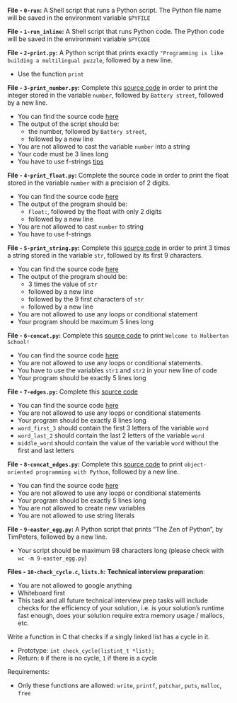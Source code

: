 **File - `0-run`:** A Shell script that runs a Python script.
The Python file name will be saved in the environment variable  `$PYFILE`

**File - `1-run_inline`:** A Shell script that runs Python code.
The Python code will be saved in the environment variable  `$PYCODE`

**File - `2-print.py`:** A Python script that prints exactly  `"Programming is like building a multilingual puzzle`, followed by a new line.

-   Use the function  `print`

**File - `3-print_number.py`:** Complete this  [source code](https://github.com/alx-tools/0x00.py/blob/master/3-print_number.py "source code")  in order to print the integer stored in the variable  `number`, followed by  `Battery street`, followed by a new line.

-   You can find the source code  [here](https://github.com/alx-tools/0x00.py/blob/master/3-print_number.py "here")
-   The output of the script should be:
    -   the number, followed by  `Battery street`,
    -   followed by a new line
-   You are not allowed to cast the variable  `number`  into a string
-   Your code must be 3 lines long
-   You have to use f-strings  [tips](https://intranet.alxswe.com/rltoken/Ju0J8BxkuPX5yKZctyKfsQ "tips")

**File - `4-print_float.py`:** Complete the source code in order to print the float stored in the variable  `number`  with a precision of 2 digits.

-   You can find the source code  [here](https://github.com/alx-tools/0x00.py/blob/master/4-print_float.py "here")
-   The output of the program should be:
    -   `Float:`, followed by the float with only 2 digits
    -   followed by a new line
-   You are not allowed to cast  `number`  to string
-   You have to use f-strings

**File - `5-print_string.py`:** Complete this  [source code](https://github.com/alx-tools/0x00.py/blob/master/5-print_string.py "source code")  in order to print 3 times a string stored in the variable  `str`, followed by its first 9 characters.

-   You can find the source code  [here](https://github.com/alx-tools/0x00.py/blob/master/5-print_string.py "here")
-   The output of the program should be:
    -   3 times the value of  `str`
    -   followed by a new line
    -   followed by the 9 first characters of  `str`
    -   followed by a new line
-   You are not allowed to use any loops or conditional statement
-   Your program should be maximum 5 lines long

**File - `6-concat.py`:** Complete this  [source code](https://github.com/alx-tools/0x00.py/blob/master/6-concat.py "source code")  to print  `Welcome to Holberton School!`

-   You can find the source code  [here](https://github.com/alx-tools/0x00.py/blob/master/6-concat.py "here")
-   You are not allowed to use any loops or conditional statements.
-   You have to use the variables  `str1`  and  `str2`  in your new line of code
-   Your program should be exactly 5 lines long

**File - `7-edges.py`:** Complete this  [source code](https://github.com/alx-tools/0x00.py/blob/master/7-edges.py "source code")

-   You can find the source code  [here](https://github.com/alx-tools/0x00.py/blob/master/7-edges.py "here")
-   You are not allowed to use any loops or conditional statements
-   Your program should be exactly 8 lines long
-   `word_first_3`  should contain the first 3 letters of the variable  `word`
-   `word_last_2`  should contain the last 2 letters of the variable  `word`
-   `middle_word`  should contain the value of the variable  `word`  without the first and last letters

**File - `8-concat_edges.py`:** Complete this  [source code](https://github.com/alx-tools/0x00.py/blob/master/8-concat_edges.py "source code")  to print  `object-oriented programming with Python`, followed by a new line.

-   You can find the source code  [here](https://github.com/alx-tools/0x00.py/blob/master/8-concat_edges.py "here")
-   You are not allowed to use any loops or conditional statements
-   Your program should be exactly 5 lines long
-   You are not allowed to create new variables
-   You are not allowed to use string literals

**File - `9-easter_egg.py`:** A Python script that prints “The Zen of Python”, by TimPeters, followed by a new line.

-   Your script should be maximum 98 characters long (please check with  `wc -m 9-easter_egg.py`)

**Files - `10-check_cycle.c`, `lists.h`:** **Technical interview preparation**:

-   You are not allowed to google anything
-   Whiteboard first
-   This task and all future technical interview prep tasks will include checks for the efficiency of your solution, i.e. is your solution’s runtime fast enough, does your solution require extra memory usage / mallocs, etc.

Write a function in C that checks if a singly linked list has a cycle in it.

-   Prototype:  `int check_cycle(listint_t *list);`
-   Return:  `0`  if there is no cycle,  `1`  if there is a cycle

Requirements:

-   Only these functions are allowed:  `write`,  `printf`,  `putchar`,  `puts`,  `malloc`,  `free`
